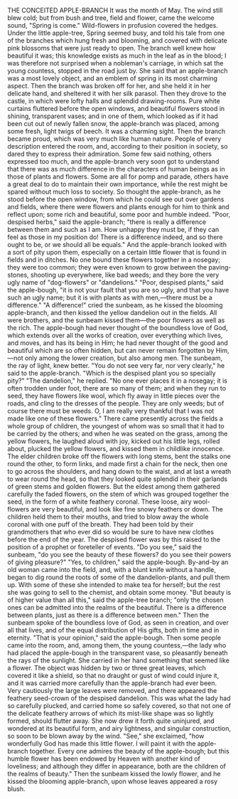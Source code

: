 THE CONCEITED APPLE-BRANCH
It
was
the
month
of
May.
The
wind
still
blew
cold;
but
from
bush
and
tree,
field
and
flower,
came
the
welcome
sound,
"Spring
is
come."
Wild-flowers
in
profusion
covered
the
hedges.
Under
the
little
apple-tree,
Spring
seemed
busy,
and
told
his
tale
from
one
of
the
branches
which
hung
fresh
and
blooming,
and
covered
with
delicate
pink
blossoms
that
were
just
ready
to
open.
The
branch
well
knew
how
beautiful
it
was;
this
knowledge
exists
as
much
in
the
leaf
as
in
the
blood;
I
was
therefore
not
surprised
when
a
nobleman's
carriage,
in
which
sat
the
young
countess,
stopped
in
the
road
just
by.
She
said
that
an
apple-branch
was
a
most
lovely
object,
and
an
emblem
of
spring
in
its
most
charming
aspect.
Then
the
branch
was
broken
off
for
her,
and
she
held
it
in
her
delicate
hand,
and
sheltered
it
with
her
silk
parasol.
Then
they
drove
to
the
castle,
in
which
were
lofty
halls
and
splendid
drawing-rooms.
Pure
white
curtains
fluttered
before
the
open
windows,
and
beautiful
flowers
stood
in
shining,
transparent
vases;
and
in
one
of
them,
which
looked
as
if
it
had
been
cut
out
of
newly
fallen
snow,
the
apple-branch
was
placed,
among
some
fresh,
light
twigs
of
beech.
It
was
a
charming
sight.
Then
the
branch
became
proud,
which
was
very
much
like
human
nature.
People
of
every
description
entered
the
room,
and,
according
to
their
position
in
society,
so
dared
they
to
express
their
admiration.
Some
few
said
nothing,
others
expressed
too
much,
and
the
apple-branch
very
soon
got
to
understand
that
there
was
as
much
difference
in
the
characters
of
human
beings
as
in
those
of
plants
and
flowers.
Some
are
all
for
pomp
and
parade,
others
have
a
great
deal
to
do
to
maintain
their
own
importance,
while
the
rest
might
be
spared
without
much
loss
to
society.
So
thought
the
apple-branch,
as
he
stood
before
the
open
window,
from
which
he
could
see
out
over
gardens
and
fields,
where
there
were
flowers
and
plants
enough
for
him
to
think
and
reflect
upon;
some
rich
and
beautiful,
some
poor
and
humble
indeed.
"Poor,
despised
herbs,"
said
the
apple-branch;
"there
is
really
a
difference
between
them
and
such
as
I
am.
How
unhappy
they
must
be,
if
they
can
feel
as
those
in
my
position
do!
There
is
a
difference
indeed,
and
so
there
ought
to
be,
or
we
should
all
be
equals."
And
the
apple-branch
looked
with
a
sort
of
pity
upon
them,
especially
on
a
certain
little
flower
that
is
found
in
fields
and
in
ditches.
No
one
bound
these
flowers
together
in
a
nosegay;
they
were
too
common;
they
were
even
known
to
grow
between
the
paving-stones,
shooting
up
everywhere,
like
bad
weeds;
and
they
bore
the
very
ugly
name
of
"dog-flowers"
or
"dandelions."
"Poor,
despised
plants,"
said
the
apple-bough,
"it
is
not
your
fault
that
you
are
so
ugly,
and
that
you
have
such
an
ugly
name;
but
it
is
with
plants
as
with
men,—there
must
be
a
difference."
"A
difference!"
cried
the
sunbeam,
as
he
kissed
the
blooming
apple-branch,
and
then
kissed
the
yellow
dandelion
out
in
the
fields.
All
were
brothers,
and
the
sunbeam
kissed
them—the
poor
flowers
as
well
as
the
rich.
The
apple-bough
had
never
thought
of
the
boundless
love
of
God,
which
extends
over
all
the
works
of
creation,
over
everything
which
lives,
and
moves,
and
has
its
being
in
Him;
he
had
never
thought
of
the
good
and
beautiful
which
are
so
often
hidden,
but
can
never
remain
forgotten
by
Him,—not
only
among
the
lower
creation,
but
also
among
men.
The
sunbeam,
the
ray
of
light,
knew
better.
"You
do
not
see
very
far,
nor
very
clearly,"
he
said
to
the
apple-branch.
"Which
is
the
despised
plant
you
so
specially
pity?"
"The
dandelion,"
he
replied.
"No
one
ever
places
it
in
a
nosegay;
it
is
often
trodden
under
foot,
there
are
so
many
of
them;
and
when
they
run
to
seed,
they
have
flowers
like
wool,
which
fly
away
in
little
pieces
over
the
roads,
and
cling
to
the
dresses
of
the
people.
They
are
only
weeds;
but
of
course
there
must
be
weeds.
O,
I
am
really
very
thankful
that
I
was
not
made
like
one
of
these
flowers."
There
came
presently
across
the
fields
a
whole
group
of
children,
the
youngest
of
whom
was
so
small
that
it
had
to
be
carried
by
the
others;
and
when
he
was
seated
on
the
grass,
among
the
yellow
flowers,
he
laughed
aloud
with
joy,
kicked
out
his
little
legs,
rolled
about,
plucked
the
yellow
flowers,
and
kissed
them
in
childlike
innocence.
The
elder
children
broke
off
the
flowers
with
long
stems,
bent
the
stalks
one
round
the
other,
to
form
links,
and
made
first
a
chain
for
the
neck,
then
one
to
go
across
the
shoulders,
and
hang
down
to
the
waist,
and
at
last
a
wreath
to
wear
round
the
head,
so
that
they
looked
quite
splendid
in
their
garlands
of
green
stems
and
golden
flowers.
But
the
eldest
among
them
gathered
carefully
the
faded
flowers,
on
the
stem
of
which
was
grouped
together
the
seed,
in
the
form
of
a
white
feathery
coronal.
These
loose,
airy
wool-flowers
are
very
beautiful,
and
look
like
fine
snowy
feathers
or
down.
The
children
held
them
to
their
mouths,
and
tried
to
blow
away
the
whole
coronal
with
one
puff
of
the
breath.
They
had
been
told
by
their
grandmothers
that
who
ever
did
so
would
be
sure
to
have
new
clothes
before
the
end
of
the
year.
The
despised
flower
was
by
this
raised
to
the
position
of
a
prophet
or
foreteller
of
events.
"Do
you
see,"
said
the
sunbeam,
"do
you
see
the
beauty
of
these
flowers?
do
you
see
their
powers
of
giving
pleasure?"
"Yes,
to
children,"
said
the
apple-bough.
By-and-by
an
old
woman
came
into
the
field,
and,
with
a
blunt
knife
without
a
handle,
began
to
dig
round
the
roots
of
some
of
the
dandelion-plants,
and
pull
them
up.
With
some
of
these
she
intended
to
make
tea
for
herself;
but
the
rest
she
was
going
to
sell
to
the
chemist,
and
obtain
some
money.
"But
beauty
is
of
higher
value
than
all
this,"
said
the
apple-tree
branch;
"only
the
chosen
ones
can
be
admitted
into
the
realms
of
the
beautiful.
There
is
a
difference
between
plants,
just
as
there
is
a
difference
between
men."
Then
the
sunbeam
spoke
of
the
boundless
love
of
God,
as
seen
in
creation,
and
over
all
that
lives,
and
of
the
equal
distribution
of
His
gifts,
both
in
time
and
in
eternity.
"That
is
your
opinion,"
said
the
apple-bough.
Then
some
people
came
into
the
room,
and,
among
them,
the
young
countess,—the
lady
who
had
placed
the
apple-bough
in
the
transparent
vase,
so
pleasantly
beneath
the
rays
of
the
sunlight.
She
carried
in
her
hand
something
that
seemed
like
a
flower.
The
object
was
hidden
by
two
or
three
great
leaves,
which
covered
it
like
a
shield,
so
that
no
draught
or
gust
of
wind
could
injure
it,
and
it
was
carried
more
carefully
than
the
apple-branch
had
ever
been.
Very
cautiously
the
large
leaves
were
removed,
and
there
appeared
the
feathery
seed-crown
of
the
despised
dandelion.
This
was
what
the
lady
had
so
carefully
plucked,
and
carried
home
so
safely
covered,
so
that
not
one
of
the
delicate
feathery
arrows
of
which
its
mist-like
shape
was
so
lightly
formed,
should
flutter
away.
She
now
drew
it
forth
quite
uninjured,
and
wondered
at
its
beautiful
form,
and
airy
lightness,
and
singular
construction,
so
soon
to
be
blown
away
by
the
wind.
"See,"
she
exclaimed,
"how
wonderfully
God
has
made
this
little
flower.
I
will
paint
it
with
the
apple-branch
together.
Every
one
admires
the
beauty
of
the
apple-bough;
but
this
humble
flower
has
been
endowed
by
Heaven
with
another
kind
of
loveliness;
and
although
they
differ
in
appearance,
both
are
the
children
of
the
realms
of
beauty."
Then
the
sunbeam
kissed
the
lowly
flower,
and
he
kissed
the
blooming
apple-branch,
upon
whose
leaves
appeared
a
rosy
blush.
